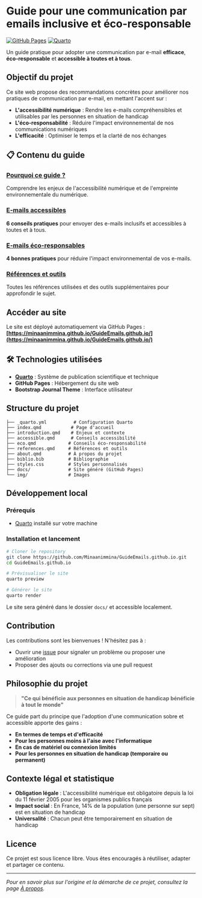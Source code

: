 # Guide pour une communication par emails inclusive et éco-responsable

[![GitHub Pages](https://img.shields.io/badge/GitHub%20Pages-Active-brightgreen)](https://minaanimmina.github.io/GuideEmails.github.io/)
[![Quarto](https://img.shields.io/badge/Made%20with-Quarto-blue)](https://quarto.org/)

Un guide pratique pour adopter une communication par e-mail **efficace**, **éco-responsable** et **accessible à toutes et à tous**.

## Objectif du projet

Ce site web propose des recommandations concrètes pour améliorer nos pratiques de communication par e-mail, en mettant l'accent sur :

- **L'accessibilité numérique** : Rendre les e-mails compréhensibles et utilisables par les personnes en situation de handicap
- **L'éco-responsabilité** : Réduire l'impact environnemental de nos communications numériques
- **L'efficacité** : Optimiser le temps et la clarté de nos échanges

## 📋 Contenu du guide

### [Pourquoi ce guide ?](https://minaanimmina.github.io/GuideEmails.github.io/introduction.html)

Comprendre les enjeux de l'accessibilité numérique et de l'empreinte environnementale du numérique.

### [E-mails accessibles](https://minaanimmina.github.io/GuideEmails.github.io/accessible.html)

**6 conseils pratiques** pour envoyer des e-mails inclusifs et accessibles à toutes et à tous.

### [E-mails éco-responsables](https://minaanimmina.github.io/GuideEmails.github.io/eco.html)

**4 bonnes pratiques** pour réduire l'impact environnemental de vos e-mails.

### [Références et outils](https://minaanimmina.github.io/GuideEmails.github.io/references.html)

Toutes les références utilisées et des outils supplémentaires pour approfondir le sujet.

## Accéder au site

Le site est déployé automatiquement via GitHub Pages : **[https://minaanimmina.github.io/GuideEmails.github.io/](https://minaanimmina.github.io/GuideEmails.github.io/)**

## 🛠️ Technologies utilisées

- **[Quarto](https://quarto.org/)** : Système de publication scientifique et technique
- **GitHub Pages** : Hébergement du site web
- **Bootstrap Journal Theme** : Interface utilisateur

## Structure du projet

```text
├── _quarto.yml          # Configuration Quarto
├── index.qmd           # Page d'accueil
├── introduction.qmd    # Enjeux et contexte
├── accessible.qmd      # Conseils accessibilité
├── eco.qmd            # Conseils éco-responsabilité
├── references.qmd     # Références et outils
├── about.qmd          # À propos du projet
├── biblio.bib         # Bibliographie
├── styles.css         # Styles personnalisés
├── docs/              # Site généré (GitHub Pages)
└── img/               # Images
```

## Développement local

### Prérequis

- [Quarto](https://quarto.org/docs/get-started/) installé sur votre machine

### Installation et lancement

```bash
# Cloner le repository
git clone https://github.com/Minaanimmina/GuideEmails.github.io.git
cd GuideEmails.github.io

# Prévisualiser le site
quarto preview

# Générer le site
quarto render
```

Le site sera généré dans le dossier `docs/` et accessible localement.

## Contribution

Les contributions sont les bienvenues ! N'hésitez pas à :

- Ouvrir une [issue](https://github.com/Minaanimmina/GuideEmails.github.io/issues) pour signaler un problème ou proposer une amélioration
- Proposer des ajouts ou corrections via une pull request

## Philosophie du projet

> **"Ce qui bénéficie aux personnes en situation de handicap bénéficie à tout le monde"**

Ce guide part du principe que l'adoption d'une communication sobre et accessible apporte des gains :

- **En termes de temps et d'efficacité**
- **Pour les personnes moins à l'aise avec l'informatique**
- **En cas de matériel ou connexion limités**
- **Pour les personnes en situation de handicap (temporaire ou permanent)**

## Contexte légal et statistique

- **Obligation légale** : L'accessibilité numérique est obligatoire depuis la loi du 11 février 2005 pour les organismes publics français
- **Impact social** : En France, 14% de la population (une personne sur sept) est en situation de handicap
- **Universalité** : Chacun peut être temporairement en situation de handicap

## Licence

Ce projet est sous licence libre. Vous êtes encouragés à réutiliser, adapter et partager ce contenu.

---

*Pour en savoir plus sur l'origine et la démarche de ce projet, consultez la page [À propos](https://minaanimmina.github.io/GuideEmails.github.io/about.html).*
